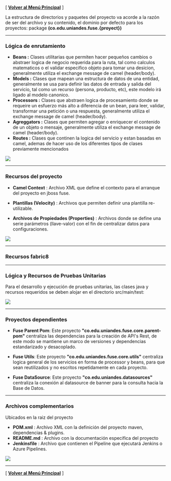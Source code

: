 [ **[Volver al Menú Principal](MAIN.md)** ]


La estructura de directorios y paquetes del proyecto va acorde a la razón de ser del archivo y su contenido, el dominio por defecto para los proyectos: package **(co.edu.uniandes.fuse.{proyect})**

***

### Lógica de enrutamiento

- **Beans :**
Clases utilitarias que permiten hacer pequeños cambios o abstraer logica de negocio requerida para la ruta, tal como calculos matematicos o el validar especifico objeto para tomar una desicion, generalmente utiliza el exchange message de camel (header/body).
- **Models :**
Clases que mapean una estructura de datos de una entidad, generalmente se usa para definir las datos de entrada y salida del servicio, tal como un recurso (persona, producto, etc), este modelo irá ligado al modelo canonico.
- **Processors :**
Clases que abstraen logica de procesamiento donde se requeire un esfuerzo más alto a diferencia de un bean, para leer, validar, transformar una petición o una respuesta, generalmente utiliza el exchange message de camel (header/body).
- **Agreggators :**
Clases que permiten agregar o enriquecer el contenido de un objeto o mensaje, generalmente utiliza el exchange message de camel (header/body).
- **Routes :**
Clases que continen la logica del servicio y estan basadas en camel, ademas de hacer uso de los diferentes tipos de clases previamente mencionados

<img src="https://github.com/UniandesDSIT/Fuse-Lab-RestDsl/raw/master/src/main/resources/documentation/dir_java.png?raw=true?raw=true"/>

***

### Recursos del proyecto

- **Camel Context** : Archivo XML que define el contexto para el arranque del proyecto en jboss fuse.

- **Plantillas (Velocity)** : Archivos que permiten definir una plantilla re-utilizable.

- **Archivos de Propiedades (Properties)** : Archivos donde se define una serie parámetros                                    (llave-valor) con el fin de centralizar datos para configuraciones.

<img src="https://github.com/UniandesDSIT/Fuse-Lab-RestDsl/raw/master/src/main/resources/documentation/dir_resources.png?raw=true?raw=true"/>

***

### Recursos fabric8


***

### Lógica y Recursos de Pruebas Unitarias

Para el desarrollo y ejecución de pruebas unitarias, las clases java y recursos requeridos se deben alojar en el directorio src/main/test:

<img src="https://github.com/UniandesDSIT/Fuse-Lab-RestDsl/raw/master/src/main/resources/documentation/dir_test.png?raw=true?raw=true"/>

***

### Proyectos dependientes

- **Fuse Parent Pom**: Este proyecto **"co.edu.uniandes.fuse.core.parent-pom"** centraliza las dependencias para la creación de API's Rest, de este modo se mantiene un marco de versiones y dependencias estandarizado y desacoplado.

- **Fuse Utils**: Este proyecto **"co.edu.uniandes.fuse.core.utils"** centraliza logica general de los servicios en forma de processor y beans, para que sean reutilizados y no escritos repetidamente en cada proyecto.

- **Fuse DataSource**: Este proyecto **"co.edu.uniandes.datasources"** centraliza la conexión al datasource de banner para la consulta hacia la Base de Datos.

***

### Archivos complementarios

Ubicados en la raiz del proyecto

- **POM.xml** : Archivo XML con la definición del proyecto maven, dependencias & plugins.
- **README.md** : Archivo con la documentación especifica del proyecto 
- **Jenkinsfile** : Archivo que contienen el Pipeline que ejecutará Jenkins o Azure Pipelines.

<img src="https://github.com/UniandesDSIT/Fuse-Lab-RestDsl/raw/master/src/main/resources/documentation/dir_dependencies.png?raw=true?raw=true"/>

***

[ **[Volver al Menú Principal](MAIN.md)** ]